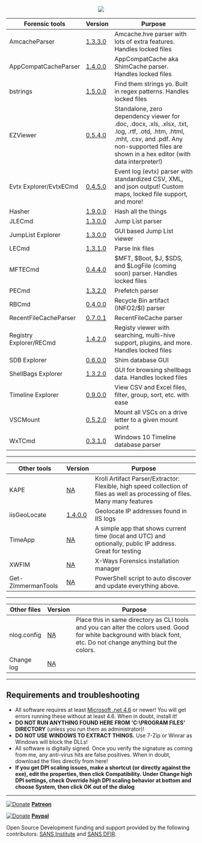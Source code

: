<p align="center">
  <img  src="https://ericzimmerman.github.io/logoSmall.jpg">
</p>

|Forensic tools  |Version| Purpose| 
|--|--|--
| AmcacheParser | [1.3.3.0](https://f001.backblazeb2.com/file/EricZimmermanTools/AmcacheParser.zip) | Amcache.hve parser with lots of extra features. Handles locked files
| AppCompatCacheParser | [1.4.0.0](https://f001.backblazeb2.com/file/EricZimmermanTools/AppCompatCacheParser.zip)| AppCompatCache aka ShimCache parser. Handles locked files
| bstrings | [ 1.5.0.0](https://f001.backblazeb2.com/file/EricZimmermanTools/bstrings.zip)| Find them strings yo. Built in regex patterns. Handles locked files
| EZViewer | [0.5.4.0](https://f001.backblazeb2.com/file/EricZimmermanTools/EZViewer.zip)| Standalone, zero dependency viewer for .doc, .docx, .xls, .xlsx, .txt, .log, .rtf, .otd, .htm, .html, .mht, .csv, and .pdf. Any non-supported files are shown in a hex editor (with data interpreter!)
| Evtx Explorer/EvtxECmd | [0.4.5.0](https://f001.backblazeb2.com/file/EricZimmermanTools/EvtxExplorer.zip)| Event log (evtx) parser with standardized CSV, XML, and json output! Custom maps, locked file support, and more!
| Hasher | [1.9.0.0](https://f001.backblazeb2.com/file/EricZimmermanTools/hasher.zip)| Hash all the things
| JLECmd | [1.3.0.0](https://f001.backblazeb2.com/file/EricZimmermanTools/JLECmd.zip)| Jump List parser
| JumpList Explorer | [1.3.0.0](https://f001.backblazeb2.com/file/EricZimmermanTools/JumpListExplorer.zip) | GUI based Jump List viewer 
| LECmd  | [1.3.1.0](https://f001.backblazeb2.com/file/EricZimmermanTools/LECmd.zip) | Parse lnk files
| MFTECmd |[0.4.4.0](https://f001.backblazeb2.com/file/EricZimmermanTools/MFTECmd.zip) | $MFT, $Boot, $J, $SDS, and $LogFile (coming soon) parser. Handles locked files
| PECmd  | [1.3.2.0](https://f001.backblazeb2.com/file/EricZimmermanTools/PECmd.zip)| Prefetch parser
| RBCmd  | [0.4.0.0](https://f001.backblazeb2.com/file/EricZimmermanTools/RBCmd.zip)| Recycle Bin artifact (INFO2/$I) parser
| RecentFileCacheParser | [0.7.0.1](https://f001.backblazeb2.com/file/EricZimmermanTools/RecentFileCacheParser.zip) | RecentFileCache parser
| Registry Explorer/RECmd | [1.4.2.0](https://f001.backblazeb2.com/file/EricZimmermanTools/RegistryExplorer_RECmd.zip)| Registy viewer with searching, multi-hive support, plugins, and more. Handles locked files
| SDB Explorer | [0.6.0.0](https://f001.backblazeb2.com/file/EricZimmermanTools/SDBExplorer.zip)| Shim database GUI
| ShellBags Explorer | [1.3.2.0](https://f001.backblazeb2.com/file/EricZimmermanTools/ShellBagsExplorer.zip)| GUI for browsing shellbags data. Handles locked files
| Timeline Explorer | [0.9.0.0](https://f001.backblazeb2.com/file/EricZimmermanTools/TimelineExplorer.zip) | View CSV and Excel files, filter, group, sort, etc. with ease
| VSCMount |[0.5.2.0](https://f001.backblazeb2.com/file/EricZimmermanTools/VSCMount.zip) | Mount all VSCs on a drive letter to a given mount point
| WxTCmd | [0.3.1.0](https://f001.backblazeb2.com/file/EricZimmermanTools/WxTCmd.zip) | Windows 10 Timeline database parser

***

|Other tools  |Version| Purpose
|--|--|--
| KAPE | [NA](https://learn.duffandphelps.com/kape?utm_campaign=2019_cyberitbn-KAPE-launch&utm_source=kroll&utm_medium=referral&utm_term=kape-gui-blogpost) | Kroll Artifact Parser/Extractor: Flexible, high speed collection of files as well as processing of files. Many many features
| iisGeoLocate | [1.4.0.0](https://f001.backblazeb2.com/file/EricZimmermanTools/iisGeolocate.zip)| Geolocate IP addresses found in IIS logs
| TimeApp | [NA](https://f001.backblazeb2.com/file/EricZimmermanTools/TimeApp.zip)| A simple app that shows current time (local and UTC) and optionally, public IP address. Great for testing
| XWFIM | [NA](https://f001.backblazeb2.com/file/EricZimmermanTools/XWFIM.zip) | X-Ways Forensics installation manager
| Get-ZimmermanTools | [NA](https://f001.backblazeb2.com/file/EricZimmermanTools/Get-ZimmermanTools.zip) | PowerShell script to auto discover and update everything above.



***

|Other files  |Version| Purpose
|--|--|--
| nlog.config | [NA](https://f001.backblazeb2.com/file/EricZimmermanTools/nlog.config)| Place this in same directory as CLI tools and you can alter the colors used. Good for white background with black font, etc. Do not change anything but the colors.
| Change log | [NA](https://f001.backblazeb2.com/file/EricZimmermanTools/ChangeLog.txt)| 




***
## Requirements and troubleshooting

 - All software requires at least [Microsoft .net 4.6](https://www.microsoft.com/en-us/download/details.aspx?id=48137) or newer! You will get errors running these without at least 4.6. When in doubt, install it!
 - **DO NOT RUN ANYTHING FOUND HERE FROM 'C:\PROGRAM FILES' DIRECTORY** (unless you run them as administrator)!
 - **DO NOT USE WINDOWS TO EXTRACT THINGS.** Use 7-Zip or Winrar as Windows will block the DLLs!
 - All software is digitally signed. Once you verify the signature as coming from me, any anti-virus hits are false positives. When in doubt, download the files directly from here!
 - **If you get DPI scaling issues, make a shortcut (or directly against the exe), edit the properties, then click Compatibility. Under Change high DPI settings, check Override high DPI scaling behavior at bottom and choose System, then click OK out of the dialog**

***
[![Donate](https://ericzimmerman.github.io/Quarter16.png)](https://www.patreon.com/ericzimmerman) **[Patreon](https://www.patreon.com/ericzimmerman)**

[![Donate](https://ericzimmerman.github.io/Quarter16.png)](https://paypal.me/ericrzimmerman) **[Paypal](https://paypal.me/ericrzimmerman)**

Open Source Development funding and support provided by the following contributors: [SANS Institute](http://sans.org/) and [SANS DFIR](http://dfir.sans.org/).

